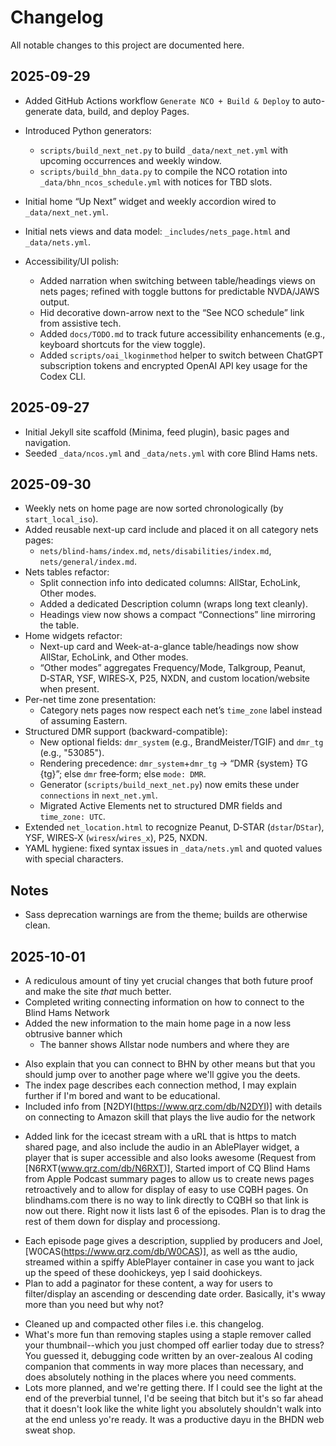 # Changelog

All notable changes to this project are documented here.

## 2025-09-29

- Added GitHub Actions workflow `Generate NCO + Build & Deploy` to auto-generate data, build, and deploy Pages.
- Introduced Python generators:
  - `scripts/build_next_net.py` to build `_data/next_net.yml` with upcoming occurrences and weekly window.
  - `scripts/build_bhn_data.py` to compile the NCO rotation into `_data/bhn_ncos_schedule.yml` with notices for TBD slots.
- Initial home “Up Next” widget and weekly accordion wired to `_data/next_net.yml`.
- Initial nets views and data model: `_includes/nets_page.html` and `_data/nets.yml`.

- Accessibility/UI polish:
  - Added narration when switching between table/headings views on nets pages; refined with toggle buttons for predictable NVDA/JAWS output.
  - Hid decorative down-arrow next to the “See NCO schedule” link from assistive tech.
  - Added `docs/TODO.md` to track future accessibility enhancements (e.g., keyboard shortcuts for the view toggle).
  - Added `scripts/oai_lkoginmethod` helper to switch between ChatGPT subscription tokens and encrypted OpenAI API key usage for the Codex CLI.


## 2025-09-27

- Initial Jekyll site scaffold (Minima, feed plugin), basic pages and navigation.
- Seeded `_data/ncos.yml` and `_data/nets.yml` with core Blind Hams nets.

## 2025-09-30

- Weekly nets on home page are now sorted chronologically (by `start_local_iso`).
- Added reusable next-up card include and placed it on all category nets pages:
  - `nets/blind-hams/index.md`, `nets/disabilities/index.md`, `nets/general/index.md`.
- Nets tables refactor:
  - Split connection info into dedicated columns: AllStar, EchoLink, Other modes.
  - Added a dedicated Description column (wraps long text cleanly).
  - Headings view now shows a compact “Connections” line mirroring the table.
- Home widgets refactor:
  - Next-up card and Week-at-a-glance table/headings now show AllStar, EchoLink, and Other modes.
  - “Other modes” aggregates Frequency/Mode, Talkgroup, Peanut, D‑STAR, YSF, WIRES‑X, P25, NXDN, and custom location/website when present.
- Per-net time zone presentation:
  - Category nets pages now respect each net’s `time_zone` label instead of assuming Eastern.
- Structured DMR support (backward-compatible):
  - New optional fields: `dmr_system` (e.g., BrandMeister/TGIF) and `dmr_tg` (e.g., "53085").
  - Rendering precedence: `dmr_system`+`dmr_tg` → “DMR {system} TG {tg}”; else `dmr` free‑form; else `mode: DMR`.
  - Generator (`scripts/build_next_net.py`) now emits these under `connections` in `next_net.yml`.
  - Migrated Active Elements net to structured DMR fields and `time_zone: UTC`.
- Extended `net_location.html` to recognize Peanut, D‑STAR (`dstar`/`DStar`), YSF, WIRES‑X (`wiresx`/`wires_x`), P25, NXDN.
- YAML hygiene: fixed syntax issues in `_data/nets.yml` and quoted values with special characters.

## Notes
- Sass deprecation warnings are from the theme; builds are otherwise clean.
## 2025-10-01

- A rediculous amount of tiny yet crucial changes that both future proof and make the site *that* much better.
- Completed writing connecting information  on how to connect to the Blind Hams Network
- Added the new information to the main home page in a now less obtrusive banner which
  * The banner shows Allstar node numbers and where they are
 * Also explain that you can connect to BHN by other means but that you should jump over to another page where we'll ggive you the deets.
  * The index page describes each connection method, I may explain further if I'm bored and want to be 
educational.
  * Included info from [N2DYI(https://www.qrz.com/db/N2DYI)] with details on connecting to Amazon skill that plays the live audio for the network
-  Added link for the icecast stream with a uRL that is https to match shared page, and also include the audio in an AblePlayer widget, a player that is super accessible and also looks awesome (Request from [N6RXT(www.qrz.com/db/N6RXT)], Started import of CQ Blind Hams from Apple Podcast summary pages to allow us to create news pages retroactively and to allow for display of easy to use CQBH pages. On blindhams.com there is no way to link directly to CQBH so that link is now out there. Right now it lists last 6 of the episodes. Plan is to drag the rest of them down for display and processiong.
  * Each episode page  gives a description, supplied by producers and Joel, [W0CAS(https://www.qrz.com/db/W0CAS)], as well as tthe audio, streamed within a spiffy AblePlayer container in case you want to jack up the speed of these  doohickeys, yep I said doohickeys.
  * Plan to add a paginator for these content, a way for users to filter/display an ascending or descending date order. Basically, it's wway more than you need but why not?
- Cleaned up and compacted other files i.e. this changelog.
- What's more fun than removing staples using a staple remover called your thumbnail--which you just chomped off earlier today due to stress? You guessed it, debugging code written by an over-zealous AI coding companion that comments in way more places than necessary, and does absolutely nothing in the places where you need comments.
- Lots more planned, and we're getting there. If I could see the light at the end of the preverbial tunnel, I'd be seeing that bitch but it's so far ahead that it doesn't look like the white light you absolutely shouldn't walk into at the end unless yo're ready. It was a productive dayu in the BHDN web sweat shop.


